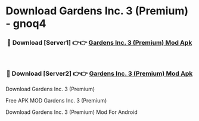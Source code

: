 # Download Gardens Inc. 3 (Premium) - gnoq4



<div align="center">
<h3>🔴 Download [Server1] 👉👉 <a href="https://momento.my/?title=Gardens_Inc._3_(Premium)">Gardens Inc. 3 (Premium) Mod Apk</a></h3><br>

<h3>🔴 Download [Server2] 👉👉 <a href="https://momento.my/?title=Gardens_Inc._3_(Premium)">Gardens Inc. 3 (Premium) Mod Apk</a></h3>
</div>



Download Gardens Inc. 3 (Premium) 

Free APK MOD Gardens Inc. 3 (Premium) 

Download Gardens Inc. 3 (Premium) Mod For Android
